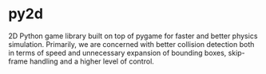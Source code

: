 # py2d

2D Python game library built on top of pygame for faster and better
physics simulation. Primarily, we are concerned with better collision
detection both in terms of speed and unnecessary expansion of bounding
boxes, skip-frame handling and a higher level of control.